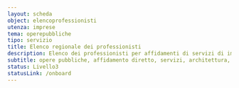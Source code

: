 ```yaml
---
layout: scheda
object: elencoprofessionisti
utenza: imprese
tema: operepubbliche
tipo: servizio
title: Elenco regionale dei professionisti
description: Elenco dei professionisti per affidamenti di servizi di importo inferiore a centomila euro
subtitle: opere pubbliche, affidamento diretto, servizi, architettura, ingegneria
status: Livello3
statusLink: /onboard
---
```

